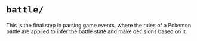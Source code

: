 # `battle/`
This is the final step in parsing game events, where the rules of a Pokemon battle are applied to infer the battle state and make decisions based on it.
